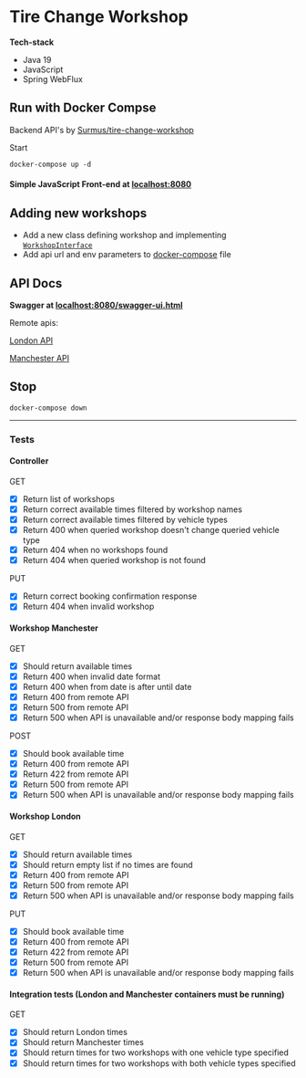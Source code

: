 # Tire Change Workshop

**Tech-stack**
- Java 19
- JavaScript
- Spring WebFlux

## Run with Docker Compse

Backend API's by [Surmus/tire-change-workshop](https://github.com/Surmus/tire-change-workshop)

Start
```
docker-compose up -d
```

#### Simple JavaScript Front-end at [localhost:8080](http://localhost:8080)



## Adding new workshops

- Add a new class defining workshop and implementing [`WorkshopInterface`](src/main/java/com/karlaru/tcw/workshops/WorkshopInterface.java)
- Add api url and env parameters to [docker-compose](docker-compose.yaml) file



## API Docs

**Swagger at [localhost:8080/swagger-ui.html](http://localhost:8080/swagger-ui.html)**

Remote apis:

[London API](http://localhost:9003/swagger/index.html)

[Manchester API](http://localhost:9004/swagger/index.html)

## Stop
```
docker-compose down
```

---
### Tests

#### Controller

GET
- [X] Return list of workshops
- [X] Return correct available times filtered by workshop names
- [X] Return correct available times filtered by vehicle types
- [X] Return 400 when queried workshop doesn't change queried vehicle type
- [X] Return 404 when no workshops found
- [X] Return 404 when queried workshop is not found

PUT
- [X] Return correct booking confirmation response
- [X] Return 404 when invalid workshop

#### Workshop Manchester
GET
- [X] Should return available times
- [X] Return 400 when invalid date format
- [X] Return 400 when from date is after until date
- [X] Return 400 from remote API
- [X] Return 500 from remote API
- [X] Return 500 when API is unavailable and/or response body mapping fails

POST
- [X] Should book available time
- [X] Return 400 from remote API
- [X] Return 422 from remote API
- [X] Return 500 from remote API
- [X] Return 500 when API is unavailable and/or response body mapping fails

#### Workshop London
GET
- [X] Should return available times
- [X] Should return empty list if no times are found
- [X] Return 400 from remote API
- [X] Return 500 from remote API
- [X] Return 500 when API is unavailable and/or response body mapping fails

PUT
- [X] Should book available time
- [X] Return 400 from remote API
- [X] Return 422 from remote API
- [X] Return 500 from remote API
- [X] Return 500 when API is unavailable and/or response body mapping fails

#### Integration tests (London and Manchester containers must be running)
GET
- [X] Should return London times
- [X] Should return Manchester times
- [X] Should return times for two workshops with one vehicle type specified
- [X] Should return times for two workshops with both vehicle types specified
